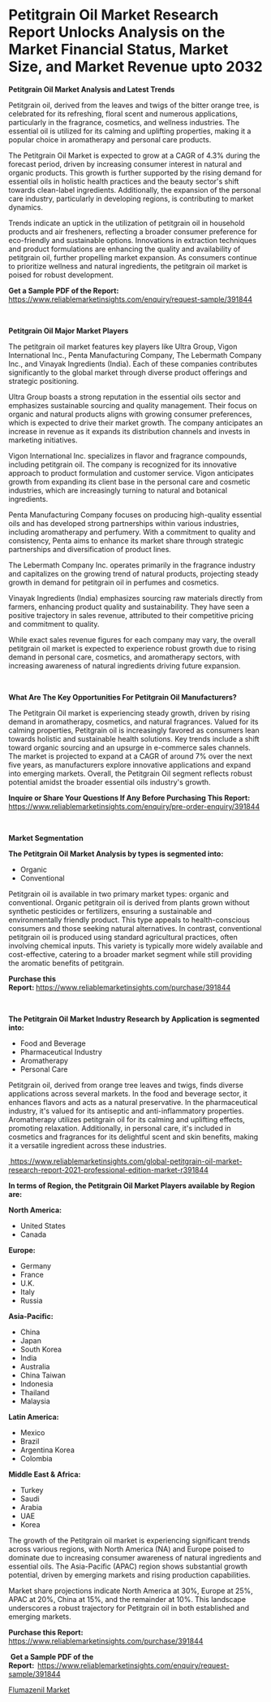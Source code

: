 <p><h1>Petitgrain Oil Market Research Report Unlocks Analysis on the Market Financial Status, Market Size, and Market Revenue upto 2032</h1></p><p><strong>Petitgrain Oil Market Analysis and Latest Trends</strong></p>
<p><p>Petitgrain oil, derived from the leaves and twigs of the bitter orange tree, is celebrated for its refreshing, floral scent and numerous applications, particularly in the fragrance, cosmetics, and wellness industries. The essential oil is utilized for its calming and uplifting properties, making it a popular choice in aromatherapy and personal care products.</p><p>The Petitgrain Oil Market is expected to grow at a CAGR of 4.3% during the forecast period, driven by increasing consumer interest in natural and organic products. This growth is further supported by the rising demand for essential oils in holistic health practices and the beauty sector's shift towards clean-label ingredients. Additionally, the expansion of the personal care industry, particularly in developing regions, is contributing to market dynamics.</p><p>Trends indicate an uptick in the utilization of petitgrain oil in household products and air fresheners, reflecting a broader consumer preference for eco-friendly and sustainable options. Innovations in extraction techniques and product formulations are enhancing the quality and availability of petitgrain oil, further propelling market expansion. As consumers continue to prioritize wellness and natural ingredients, the petitgrain oil market is poised for robust development.</p></p>
<p><strong>Get a Sample PDF of the Report:&nbsp;</strong> <a href="https://www.reliablemarketinsights.com/enquiry/request-sample/391844?utm_campaign=3065&utm_medium=2&utm_source=Github&utm_content=ia&utm_term=29032025&utm_id=petitgrain-oil">https://www.reliablemarketinsights.com/enquiry/request-sample/391844</a></p>
<p>&nbsp;</p>
<p><strong>Petitgrain Oil Major Market Players</strong></p>
<p><p>The petitgrain oil market features key players like Ultra Group, Vigon International Inc., Penta Manufacturing Company, The Lebermath Company Inc., and Vinayak Ingredients (India). Each of these companies contributes significantly to the global market through diverse product offerings and strategic positioning.</p><p>Ultra Group boasts a strong reputation in the essential oils sector and emphasizes sustainable sourcing and quality management. Their focus on organic and natural products aligns with growing consumer preferences, which is expected to drive their market growth. The company anticipates an increase in revenue as it expands its distribution channels and invests in marketing initiatives.</p><p>Vigon International Inc. specializes in flavor and fragrance compounds, including petitgrain oil. The company is recognized for its innovative approach to product formulation and customer service. Vigon anticipates growth from expanding its client base in the personal care and cosmetic industries, which are increasingly turning to natural and botanical ingredients.</p><p>Penta Manufacturing Company focuses on producing high-quality essential oils and has developed strong partnerships within various industries, including aromatherapy and perfumery. With a commitment to quality and consistency, Penta aims to enhance its market share through strategic partnerships and diversification of product lines.</p><p>The Lebermath Company Inc. operates primarily in the fragrance industry and capitalizes on the growing trend of natural products, projecting steady growth in demand for petitgrain oil in perfumes and cosmetics.</p><p>Vinayak Ingredients (India) emphasizes sourcing raw materials directly from farmers, enhancing product quality and sustainability. They have seen a positive trajectory in sales revenue, attributed to their competitive pricing and commitment to quality.</p><p>While exact sales revenue figures for each company may vary, the overall petitgrain oil market is expected to experience robust growth due to rising demand in personal care, cosmetics, and aromatherapy sectors, with increasing awareness of natural ingredients driving future expansion.</p></p>
<p>&nbsp;</p>
<p><strong>What Are The Key Opportunities For Petitgrain Oil Manufacturers?</strong></p>
<p><p>The Petitgrain Oil market is experiencing steady growth, driven by rising demand in aromatherapy, cosmetics, and natural fragrances. Valued for its calming properties, Petitgrain oil is increasingly favored as consumers lean towards holistic and sustainable health solutions. Key trends include a shift toward organic sourcing and an upsurge in e-commerce sales channels. The market is projected to expand at a CAGR of around 7% over the next five years, as manufacturers explore innovative applications and expand into emerging markets. Overall, the Petitgrain Oil segment reflects robust potential amidst the broader essential oils industry's growth.</p></p>
<p><strong>Inquire or Share Your Questions If Any Before Purchasing This Report:</strong> <a href="https://www.reliablemarketinsights.com/enquiry/pre-order-enquiry/391844?utm_campaign=3065&utm_medium=2&utm_source=Github&utm_content=ia&utm_term=29032025&utm_id=petitgrain-oil">https://www.reliablemarketinsights.com/enquiry/pre-order-enquiry/391844</a></p>
<p>&nbsp;</p>
<p><strong>Market Segmentation</strong></p>
<p><strong>The Petitgrain Oil Market Analysis by types is segmented into:</strong></p>
<p><ul><li>Organic</li><li>Conventional</li></ul></p>
<p><p>Petitgrain oil is available in two primary market types: organic and conventional. Organic petitgrain oil is derived from plants grown without synthetic pesticides or fertilizers, ensuring a sustainable and environmentally friendly product. This type appeals to health-conscious consumers and those seeking natural alternatives. In contrast, conventional petitgrain oil is produced using standard agricultural practices, often involving chemical inputs. This variety is typically more widely available and cost-effective, catering to a broader market segment while still providing the aromatic benefits of petitgrain.</p></p>
<p><strong>Purchase this Report:&nbsp;</strong><a href="https://www.reliablemarketinsights.com/purchase/391844?utm_campaign=3065&utm_medium=2&utm_source=Github&utm_content=ia&utm_term=29032025&utm_id=petitgrain-oil">https://www.reliablemarketinsights.com/purchase/391844</a></p>
<p>&nbsp;</p>
<p><strong>The Petitgrain Oil Market Industry Research by Application is segmented into:</strong></p>
<p><ul><li>Food and Beverage</li><li>Pharmaceutical Industry</li><li>Aromatherapy</li><li>Personal Care</li></ul></p>
<p><p>Petitgrain oil, derived from orange tree leaves and twigs, finds diverse applications across several markets. In the food and beverage sector, it enhances flavors and acts as a natural preservative. In the pharmaceutical industry, it's valued for its antiseptic and anti-inflammatory properties. Aromatherapy utilizes petitgrain oil for its calming and uplifting effects, promoting relaxation. Additionally, in personal care, it's included in cosmetics and fragrances for its delightful scent and skin benefits, making it a versatile ingredient across these industries.</p></p>
<p><a href="https://www.reliablemarketinsights.com/global-petitgrain-oil-market-research-report-2021-professional-edition-market-r391844?utm_campaign=3065&utm_medium=2&utm_source=Github&utm_content=ia&utm_term=29032025&utm_id=petitgrain-oil">&nbsp;https://www.reliablemarketinsights.com/global-petitgrain-oil-market-research-report-2021-professional-edition-market-r391844</a></p>
<p><strong>In terms of Region, the Petitgrain Oil Market Players available by Region are:</strong></p>
<p>
    <p> <strong> North America: </strong>
        <ul>
            <li>United States</li>
            <li>Canada</li>
        </ul>
        </p> 
    <p> <strong> Europe: </strong>
        <ul>
            <li>Germany</li>
            <li>France</li>
            <li>U.K.</li>
            <li>Italy</li>
            <li>Russia</li>
        </ul>
        </p> 
    <p> <strong> Asia-Pacific: </strong>
        <ul>
            <li>China</li>
            <li>Japan</li>
            <li>South Korea</li>
            <li>India</li>
            <li>Australia</li>
            <li>China Taiwan</li>
            <li>Indonesia</li>
            <li>Thailand</li>
            <li>Malaysia</li>
        </ul>
        </p> 
    <p> <strong> Latin America: </strong>
        <ul>
            <li>Mexico</li>
            <li>Brazil</li>
            <li>Argentina Korea</li>
            <li>Colombia</li>
        </ul>
        </p> 
    <p> <strong> Middle East & Africa: </strong>
        <ul>
            <li>Turkey</li>
            <li>Saudi</li>
            <li>Arabia</li>
            <li>UAE</li>
            <li>Korea</li>
        </ul>
    </p>
    </p>
<p><p>The growth of the Petitgrain oil market is experiencing significant trends across various regions, with North America (NA) and Europe poised to dominate due to increasing consumer awareness of natural ingredients and essential oils. The Asia-Pacific (APAC) region shows substantial growth potential, driven by emerging markets and rising production capabilities. </p><p>Market share projections indicate North America at 30%, Europe at 25%, APAC at 20%, China at 15%, and the remainder at 10%. This landscape underscores a robust trajectory for Petitgrain oil in both established and emerging markets.</p></p>
<p><strong>Purchase this Report: </strong><a href="https://www.reliablemarketinsights.com/purchase/391844?utm_campaign=3065&utm_medium=2&utm_source=Github&utm_content=ia&utm_term=29032025&utm_id=petitgrain-oil">https://www.reliablemarketinsights.com/purchase/391844</a></p>
<p>&nbsp;<strong>Get a Sample PDF of the Report:&nbsp;&nbsp;</strong><a href="https://www.reliablemarketinsights.com/enquiry/request-sample/391844?utm_campaign=3065&utm_medium=2&utm_source=Github&utm_content=ia&utm_term=29032025&utm_id=petitgrain-oil">https://www.reliablemarketinsights.com/enquiry/request-sample/391844</a></p>
<p><strong></strong></p>
<p><p><a href="https://github.com/akermigarib/Market-Research-Report-List-1/blob/main/flumazenil-market.md?utm_campaign=3065&utm_medium=2&utm_source=Github&utm_content=ia&utm_term=29032025&utm_id=petitgrain-oil">Flumazenil Market</a></p></p>